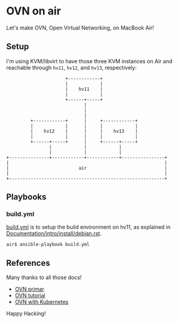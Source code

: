 # OVN on air

Let's make OVN, Open Virtual Networking, on MacBook Air!

## Setup

I'm using KVM/libvirt to have those three KVM instances on Air and
reachable through `hv11`, `hv12`, and `hv13`, respectively:

```
                      +------------+
                      |            |
                      |    hv11    |
                      |            |
                      +------+-----+
                             |
                             |
                             |
         +------------+      |     +------------+
         |            |      |     |            |
         |    hv12    |      |     |    hv13    |
         |            |      |     |            |
         +------+-----+      |     +------+-----+
                |            |            |
                |            |            |
+---------------+------------+------------+----------------+
|                                                          |
|                          air                             |
|                                                          |
+----------------------------------------------------------+

```

## Playbooks

### build.yml

[build.yml](build.yml) is to setup the build environment on hv11, as explained in
[Documentation/intro/install/debian.rst](https://github.com/openvswitch/ovs/blob/master/Documentation/intro/install/debian.rst).

```
air$ ansible-playbook build.yml
```

## References

Many thanks to all those docs!

- [OVN primar](http://blog.spinhirne.com/2016/09/a-primer-on-ovn.html)
- [OVN tutorial](http://openvswitch.org/support/dist-docs-2.5/tutorial/OVN-Tutorial.md.html)
- [OVN with Kubernetes](https://github.com/openvswitch/ovn-kubernetes/blob/master/README.md)

Happy Hacking!
